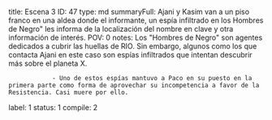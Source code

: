 title:          Escena 3
ID:             47
type:           md
summaryFull:    Ajani y Kasim van a un piso franco en una aldea donde el informante, un espía infiltrado en los Hombres de Negro" les informa de la localización del nombre en clave y otra información de interés.
POV:            0
notes:          Los "Hombres de Negro" son agentes dedicados a cubrir las huellas de RIO. Sin embargo, algunos como los que contacta Ajani en este caso son espías infiltrados que intentan descubrir más sobre el planeta X.
                
                - Uno de estos espías mantuvo a Paco en su puesto en la primera parte como forma de aprovechar su incompetencia a favor de la Resistencia. Casi muere por ello.
label:          1
status:         1
compile:        2


